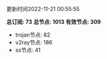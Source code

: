 更新时间2022-11-21 00:55:55

**总订阅: 73**
**总节点: 1013**
**有效节点: 309**
- trojan节点: 82
- v2ray节点: 186
- ss节点: 41
